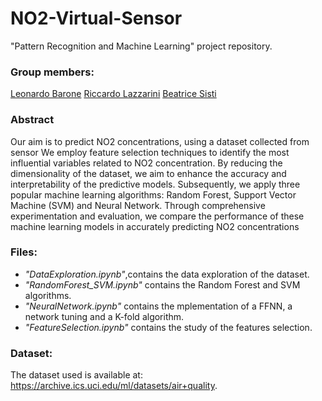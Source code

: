 # NO2-Virtual-Sensor
"Pattern Recognition and Machine Learning" project repository.
### Group members:
[Leonardo Barone](https://github.com/baroneleonardo)
[Riccardo Lazzarini](https://github.com/richilazza99)
[Beatrice Sisti](https://github.com/beasisti)

### Abstract
Our aim is to predict NO2 concentrations, using a dataset collected from sensor
We employ feature selection techniques to identify the most influential variables related to NO2 concentration. By reducing the dimensionality of the dataset, we aim to enhance the accuracy and interpretability of the predictive models. Subsequently, we apply three popular machine learning algorithms: Random Forest, Support Vector Machine (SVM) and Neural Network. Through comprehensive experimentation and evaluation, we compare the performance of these machine learning models in accurately predicting NO2 concentrations

### Files: 
  - *"DataExploration.ipynb"*,contains the data exploration of the dataset. 
  - *"RandomForest_SVM.ipynb"* contains the Random Forest and SVM algorithms. 
  - *"NeuralNetwork.ipynb"* contains the mplementation of a FFNN, a network tuning and a K-fold algorithm. 
  - *"FeatureSelection.ipynb"* contains the study of the features selection.
  
### Dataset:
 The dataset used is available at: https://archive.ics.uci.edu/ml/datasets/air+quality.
